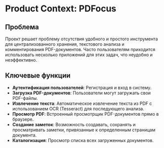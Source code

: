 # Product Context: PDFocus

## Проблема

Проект решает проблему отсутствия удобного и простого инструмента для централизованного хранения, текстового анализа и комментирования PDF-документов. Часто пользователям приходится использовать несколько приложений для этих задач, что неудобно и неэффективно.

## Ключевые функции

- **Аутентификация пользователей**: Регистрация и вход в систему.
- **Загрузка PDF-документов**: Пользователи могут загружать свои PDF-файлы.
- **Извлечение текста**: Автоматическое извлечение текста из PDF с использованием OCR (Tesseract) для последующего анализа.
- **Просмотр PDF**: Встроенный просмотрщик PDF-документов прямо в браузере.
- **Создание заметок**: Возможность создавать, сохранять и просматривать заметки, привязанные к определенным страницам документа.
- **Каталогизация**: Просмотр списка всех загруженных документов. 